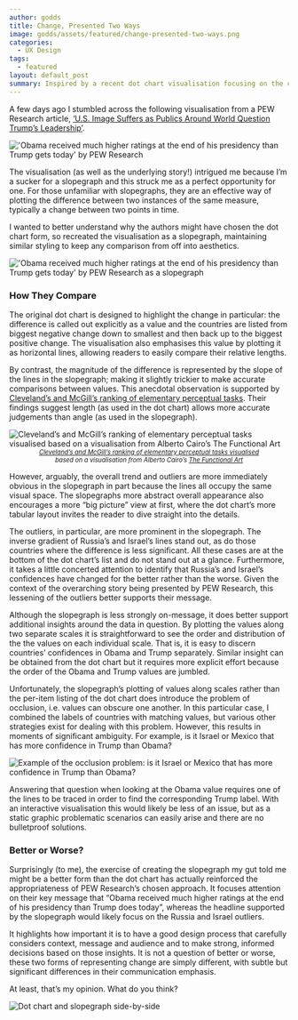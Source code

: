 ```yaml
---
author: godds
title: Change, Presented Two Ways
image: godds/assets/featured/change-presented-two-ways.png
categories:
  - UX Design
tags:
  - featured
layout: default_post
summary: Inspired by a recent dot chart visualisation focusing on the change of a value in different circumstances, this blog post presents the same data visualised using a slopegraph and compares and contrasts the two forms.
---
```


A few days ago I stumbled across the following visualisation from a PEW Research article, [‘U.S. Image Suffers as Publics Around World Question Trump’s Leadership’](http://www.pewglobal.org/2017/06/26/u-s-image-suffers-as-publics-around-world-question-trumps-leadership/).

<img class="aligncenter" src="{{ site.baseurl }}/godds/assets/change-presented-two-ways/dotchart.png" alt="'Obama received much higher ratings at the end of his presidency than Trump gets today' by PEW Research" />

The visualisation (as well as the underlying story!) intrigued me because I’m a sucker for a slopegraph and this struck me as a perfect opportunity for one. For those unfamiliar with slopegraphs, they are an effective way of plotting the difference between two instances of the same measure, typically a change between two points in time.

I wanted to better understand why the authors might have chosen the dot chart form, so recreated the visualisation as a slopegraph, maintaining similar styling to keep any comparison from off into aesthetics.

<img class="aligncenter" src="{{ site.baseurl }}/godds/assets/change-presented-two-ways/slopegraph.png" alt="'Obama received much higher ratings at the end of his presidency than Trump gets today' by PEW Research as a slopegraph" />

### How They Compare

The original dot chart is designed to highlight the change in particular: the difference is called out explicitly as a value and the countries are listed from biggest negative change down to smallest and then back up to the biggest positive change. The visualisation also emphasises this value by plotting it as horizontal lines, allowing readers to easily compare their relative lengths.

By contrast, the magnitude of the difference is represented by the slope of the lines in the slopegraph; making it slightly trickier to make accurate comparisons between values. This anecdotal observation is supported by [Cleveland’s and McGill’s ranking of elementary perceptual tasks](http://info.slis.indiana.edu/~katy/S637-S11/cleveland84.pdf). Their findings suggest length (as used in the dot chart) allows more accurate judgements than angle (as used in the slopegraph).

<img class="aligncenter" src="{{ site.baseurl }}/godds/assets/change-presented-two-ways/cleveland_mcgill.png" alt="Cleveland’s and McGill’s ranking of elementary perceptual tasks visualised based on a visualisation from Alberto Cairo’s The Functional Art" />
<p style="font-style: italic; font-size: 0.8em; margin-top: 0; text-align: center;"><a href="http://info.slis.indiana.edu/~katy/S637-S11/cleveland84.pdf">Cleveland’s and McGill’s ranking of elementary perceptual tasks visualised</a><br />based on a visualisation from Alberto Cairo’s <a href="https://www.amazon.co.uk/Functional-Art-Introduction-Information-Visualization/dp/0321834739/">The Functional Art</a></p>

However, arguably, the overall trend and outliers are more immediately obvious in the slopegraph in part because the lines all occupy the same visual space. The slopegraphs more abstract overall appearance also encourages a more “big picture” view at first, where the dot chart’s more tabular layout invites the reader to dive straight into the details.

The outliers, in particular, are more prominent in the slopegraph. The inverse gradient of Russia’s and Israel’s lines stand out, as do those countries where the difference is less significant. All these cases are at the bottom of the dot chart’s list and do not stand out at a glance. Furthermore, it takes a little concerted attention to identify that Russia’s and Israel’s confidences have changed for the better rather than the worse. Given the context of the overarching story being presented by PEW Research, this lessening of the outliers better supports their message.

Although the slopegraph is less strongly on-message, it does better support additional insights around the data in question. By plotting the values along two separate scales it is straightforward to see the order and distribution of the the values on each individual scale. That is, it is easy to discern countries’ confidences in Obama and Trump separately. Similar insight can be obtained from the dot chart but it requires more explicit effort because the order of the Obama and Trump values are jumbled.

Unfortunately, the slopegraph’s plotting of values along scales rather than the per-item listing of the dot chart does introduce the problem of occlusion, i.e. values can obscure one another. In this particular case, I combined the labels of countries with matching values, but various other strategies exist for dealing with this problem. However, this results in moments of significant ambiguity. For example, is it Israel or Mexico that has more confidence in Trump than Obama?

<img class="aligncenter" src="{{ site.baseurl }}/godds/assets/change-presented-two-ways/occlusion.png" alt="Example of the occlusion problem: is it Israel or Mexico that has more confidence in Trump than Obama?" />

Answering that question when looking at the Obama value requires one of the lines to be traced in order to find the corresponding Trump label. With an interactive visualisation this would likely be less of an issue, but as a static graphic problematic scenarios can easily arise and there are no bulletproof solutions.

### Better or Worse?

Surprisingly (to me), the exercise of creating the slopegraph my gut told me might be a better form than the dot chart has actually reinforced the appropriateness of PEW Research’s chosen approach. It focuses attention on their key message that “Obama received much higher ratings at the end of his presidency than Trump does today”, whereas the headline supported by the slopegraph would likely focus on the Russia and Israel outliers.

It highlights how important it is to have a good design process that carefully considers context, message and audience and to make strong, informed decisions based on those insights. It is not a question of better or worse, these two forms of representing change are simply different, with subtle but significant differences in their communication emphasis.

At least, that’s my opinion. What do you think?

<img class="aligncenter" src="{{ site.baseurl }}/godds/assets/change-presented-two-ways/dotchart-vs-slopegraph.png" alt="Dot chart and slopegraph side-by-side" />
